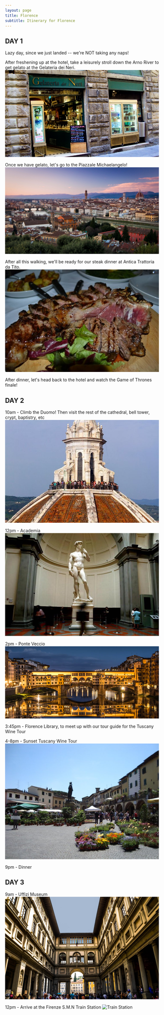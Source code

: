 ```yaml
---
layout: page
title: Florence
subtitle: Itinerary for Florence
---
```


## DAY 1

Lazy day, since we just landed -- we're NOT taking any naps!

After freshening up at the hotel, take a leisurely stroll down the Arno River to get gelato at the Gelateria dei Neri.
![Gelateria dei Neri](/img/gelato.jpg)

Once we have gelato, let's go to the Piazzale Michaelangelo!
![Piazzale Michelangelo](/img/sunset-piazzale-michelangelo.jpg)


After all this walking, we'll be ready for our steak dinner at Antica Trattoria da Tito.
![Antica Trattoria da Tito](/img/antica-trattoria-da-tito.jpg)


After dinner, let's head back to the hotel and watch the Game of Thrones finale! 

## DAY 2

10am - Climb the Duomo! Then visit the rest of the cathedral, bell tower, crypt, baptistry, etc
![Duomo Climb](/img/duomo-climb.jpg)

12pm - Academia
![David](/img/david.jpg)

2pm - Ponte Veccio
![Ponte Veccio](/img/ponte-veccio.jpg)

3:45pm - Florence Library, to meet up with our tour guide for the Tuscany Wine Tour

4-8pm - Sunset Tuscany Wine Tour
![Greve](/img/greve-in-chianti.jpg)

9pm - Dinner

## DAY 3

9am - Uffizi Museum
![Uffizi](/img/Uffizi.jpg)

12pm - Arrive at the Firenze S.M.N Train Station
![Train Station](/img/florencec-smn.jpg)
